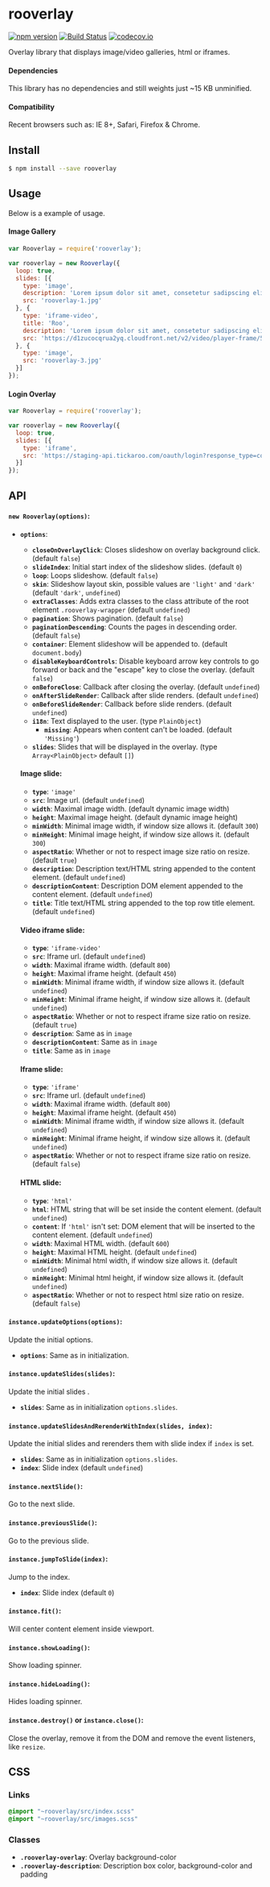 # rooverlay
[![npm version](https://badge.fury.io/js/rooverlay.svg)](https://www.npmjs.com/package/rooverlay) [![Build Status](https://travis-ci.org/Tickaroo/rooverlay.svg?branch=master)](https://travis-ci.org/Tickaroo/rooverlay) [![codecov.io](https://codecov.io/github/Tickaroo/rooverlay/coverage.svg?branch=master)](https://codecov.io/github/Tickaroo/rooverlay?branch=master)

Overlay library that displays image/video galleries, html or iframes.

#### Dependencies

This library has no dependencies and still weights just ~15 KB unminified.

#### Compatibility

Recent browsers such as: IE 8+, Safari, Firefox & Chrome.


## Install

```bash
$ npm install --save rooverlay
```


## Usage

Below is a example of usage.

#### Image Gallery

```javascript
var Rooverlay = require('rooverlay');

var rooverlay = new Rooverlay({
  loop: true,
  slides: [{
    type: 'image',
    description: 'Lorem ipsum dolor sit amet, consetetur sadipscing elitr',
    src: 'rooverlay-1.jpg'
  }, {
    type: 'iframe-video',
    title: 'Roo',
    description: 'Lorem ipsum dolor sit amet, consetetur sadipscing elitr',
    src: 'https://d1zucocqrua2yq.cloudfront.net/v2/video/player-frame/50b6675694a940db6d000001/media-00ism10unt4h9ek0ysbr25?autoplay=true'
  }, {
    type: 'image',
    src: 'rooverlay-3.jpg'
  }]
});
```

#### Login Overlay

```javascript
var Rooverlay = require('rooverlay');

var rooverlay = new Rooverlay({
  loop: true,
  slides: [{
    type: 'iframe',
    src: 'https://staging-api.tickaroo.com/oauth/login?response_type=code&client_id=55d34d46e4b0b5f93ed111da&_lang=en'
  }]
});
```

## API

#### `new Rooverlay(options)`:

- **`options`**:
  - **`closeOnOverlayClick`**: Closes slideshow on overlay background click. (default `false`)
  - **`slideIndex`**: Initial start index of the slideshow slides. (default `0`)
  - **`loop`**: Loops slideshow. (default `false`)
  - **`skin`**: Slideshow layout skin, possible values are `'light'` and `'dark'` (default `'dark'`, `undefined`)
  - **`extraClasses`**: Adds extra classes to the class attribute of the root element `.rooverlay-wrapper` (default `undefined`)
  - **`pagination`**: Shows pagination. (default `false`)
  - **`paginationDescending`**: Counts the pages in descending order. (default `false`)
  - **`container`**: Element slideshow will be appended to. (default `document.body`)
  - **`disableKeyboardControls`**: Disable keyboard arrow key controls to go forward or back and the "escape" key to close the overlay. (default `false`)
  - **`onBeforeClose`**: Callback after closing the overlay. (default `undefined`)
  - **`onAfterSlideRender`**: Callback after slide renders. (default `undefined`)
  - **`onBeforeSlideRender`**: Callback before slide renders. (default `undefined`)
  - **`i18n`**:
    Text displayed to the user.
    (type `PlainObject`)
    - **`missing`**: Appears when content can't be loaded. (default `'Missing'`)
  - **`slides`**:
    Slides that will be displayed in the overlay.
    (type `Array<PlainObject>` default `[]`)  

  #### Image slide:
    - **`type`**: `'image'`
    - **`src`**: Image url. (default `undefined`)
    - **`width`**: Maximal image width. (default dynamic image width)
    - **`height`**: Maximal image height. (default dynamic image height)
    - **`minWidth`**: Minimal image width, if window size allows it. (default `300`)
    - **`minHeight`**: Minimal image height, if window size allows it. (default `300`)
    - **`aspectRatio`**: Whether or not to respect image size ratio on resize. (default `true`)
    - **`description`**: Description text/HTML string appended to the content element. (default `undefined`)
    - **`descriptionContent`**: Description DOM element appended to the content element. (default `undefined`)
    - **`title`**: Title text/HTML string appended to the top row title element. (default `undefined`)

  #### Video iframe slide:
    - **`type`**: `'iframe-video'`
    - **`src`**: Iframe url. (default `undefined`)
    - **`width`**: Maximal iframe width. (default `800`)
    - **`height`**: Maximal iframe height. (default `450`)
    - **`minWidth`**: Minimal iframe width, if window size allows it. (default `undefined`)
    - **`minHeight`**: Minimal iframe height, if window size allows it. (default `undefined`)
    - **`aspectRatio`**: Whether or not to respect iframe size ratio on resize. (default `true`)
    - **`description`**: Same as in `image`
    - **`descriptionContent`**: Same as in `image`
    - **`title`**: Same as in `image`

  #### Iframe slide:
    - **`type`**: `'iframe'`
    - **`src`**: Iframe url. (default `undefined`)
    - **`width`**: Maximal iframe width. (default `800`)
    - **`height`**: Maximal iframe height. (default `450`)
    - **`minWidth`**: Minimal iframe width, if window size allows it. (default `undefined`)
    - **`minHeight`**: Minimal iframe height, if window size allows it. (default `undefined`)
    - **`aspectRatio`**: Whether or not to respect iframe size ratio on resize. (default `false`)

  #### HTML slide:
    - **`type`**: `'html'`
    - **`html`**: HTML string that will be set inside the content element. (default `undefined`)
    - **`content`**: If `'html'` isn't set: DOM element that will be inserted to the content element. (default `undefined`)
    - **`width`**: Maximal HTML width. (default `600`)
    - **`height`**: Maximal HTML height. (default `undefined`)
    - **`minWidth`**: Minimal html width, if window size allows it. (default `undefined`)
    - **`minHeight`**: Minimal html height, if window size allows it. (default `undefined`)
    - **`aspectRatio`**: Whether or not to respect html size ratio on resize. (default `false`)


#### `instance.updateOptions(options)`:

Update the initial options.

- **`options`**: Same as in initialization.


#### `instance.updateSlides(slides)`:

Update the initial slides .
- **`slides`**: Same as in initialization `options.slides`.

#### `instance.updateSlidesAndRerenderWithIndex(slides, index)`:

Update the initial slides and rerenders them with slide index if `index` is set.

- **`slides`**: Same as in initialization `options.slides`.
- **`index`**: Slide index (default `undefined`)

#### `instance.nextSlide()`:

Go to the next slide.

#### `instance.previousSlide()`:

Go to the previous slide.

#### `instance.jumpToSlide(index)`:

Jump to the index.

- **`index`**: Slide index (default `0`)

#### `instance.fit()`:

Will center content element inside viewport.

#### `instance.showLoading()`:

Show loading spinner.

#### `instance.hideLoading()`:

Hides loading spinner.

#### `instance.destroy()` or `instance.close()`:

Close the overlay, remove it from the DOM and remove the event listeners, like `resize`.


## CSS

### Links

```sass
@import "~rooverlay/src/index.scss"
@import "~rooverlay/src/images.scss"
```

### Classes

- **`.rooverlay-overlay`**: Overlay background-color
- **`.rooverlay-description`**: Description box color, background-color and padding
